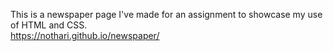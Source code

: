 This is a newspaper page I've made for an assignment to showcase my use of HTML and CSS.<br>
https://nothari.github.io/newspaper/
